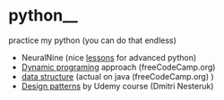 # python__
practice my python (you can do that endless)

* NeuralNine (nice [lessons](https://www.youtube.com/watch?v=2S7Xxz9PhaU&list=PL7yh-TELLS1F3KytMVZRFO-xIo_S2_Jg1&ab_channel=NeuralNine) for advanced python)
* [Dynamic programing](https://www.youtube.com/watch?v=oBt53YbR9Kk&list=WL&index=2&t=1407s&ab_channel=freeCodeCamp.org) approach (freeCodeCamp.org)
* [data structure](https://www.youtube.com/watch?v=RBSGKlAvoiM&t=2207s&ab_channel=freeCodeCamp.org) (actual on java  (freeCodeCamp.org) )
* [Design patterns](https://www.udemy.com/course/design-patterns-python/) by Udemy course (Dmitri Nesteruk)







